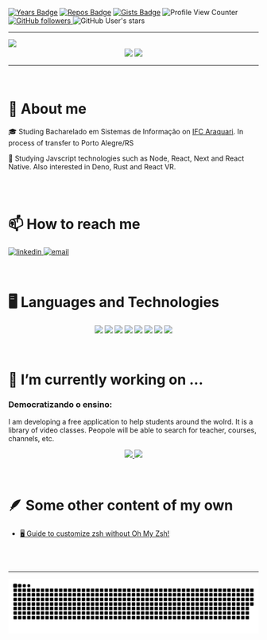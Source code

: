 [![Years Badge](https://badges.pufler.dev/years/hbenvenutti)](https://badges.pufler.dev)
[![Repos Badge](https://badges.pufler.dev/repos/hbenvenutti)](https://badges.pufler.dev)
[![Gists Badge](https://badges.pufler.dev/gists/hbenvenutti)](https://badges.pufler.dev)
![Profile View Counter](https://komarev.com/ghpvc/?username=hbenvenutti)
<a href="https://github.com/hbenvenutti?tab=followers">
 <img alt="GitHub followers" src="https://img.shields.io/github/followers/hbenvenutti?style=plastic"/>
</a>
<img alt="GitHub User's stars" src="https://img.shields.io/github/stars/hbenvenutti?style=plastic">

<hr>

<img src="https://i.imgur.com/Jxdyx95.jpg">

<div align="center">
 <img height="165em" src="https://github-readme-stats.vercel.app/api?username=hbenvenutti&show_icons=true&theme=onedark&count_private=true">
 <img height="165em" src="https://github-readme-stats.vercel.app/api/top-langs/?username=hbenvenutti&layout=compact&theme=onedark"> 
</div>

<hr>
<br/>

# 💬 About me
:mortar_board: Studing Bacharelado em Sistemas de Informação on [IFC Araquari](https://araquari.ifc.edu.br/).
In process of transfer to Porto Alegre/RS



:book: Studying Javscript technologies such as Node, React, Next and React Native. Also interested in Deno, Rust and React VR.

<br/>
<br/>

# 📫 How to reach me
<div>
 <a href="https://linkedin.com/in/huam-benvenutti">
  <img alt="linkedin" height="40" src="https://cdn.jsdelivr.net/gh/devicons/devicon/icons/linkedin/linkedin-original.svg" />
 </a>
 
 <a href="mailto:huambenvenutti@protonmail.com">
  <img alt="email" height="40" src="https://www.vectorlogo.zone/logos/protonmail/protonmail-ar21.svg" />
 </a>
</div>

<br/>
<br/>

# 🖥️ Languages and Technologies
<div align="center">
 <img height="60" src="https://cdn.jsdelivr.net/gh/devicons/devicon/icons/ubuntu/ubuntu-plain.svg" />
 <img height="60" src="https://cdn.jsdelivr.net/gh/devicons/devicon/icons/linux/linux-plain.svg" />
 <img height="60" src="https://cdn.jsdelivr.net/gh/devicons/devicon/icons/nodejs/nodejs-original-wordmark.svg" />
 <img height="60" src="https://cdn.jsdelivr.net/gh/devicons/devicon/icons/typescript/typescript-original.svg" />
 <img height="60" src="https://cdn.jsdelivr.net/gh/devicons/devicon/icons/react/react-original-wordmark.svg" />
 <img height="60" src="https://cdn.jsdelivr.net/gh/devicons/devicon/icons/postgresql/postgresql-plain-wordmark.svg" />
 <img height="60" src="https://cdn.jsdelivr.net/gh/devicons/devicon/icons/jest/jest-plain.svg" />
 <img height="60" src="https://cdn.jsdelivr.net/gh/devicons/devicon/icons/docker/docker-plain-wordmark.svg" />
</div>

<br/>
<br/>

# 🔭 I’m currently working on ...

### Democratizando o ensino:
I am developing a free application to help students around the wolrd. It is a library of video classes. Peopole will be able to search for teacher, courses, channels, etc.

<div align="center">
  <a href="https://github.com/SevenSeas-tech/demen">
   <img src="https://github-readme-stats.vercel.app/api/pin/?username=SevenSeas-tech&repo=demen&theme=onedark">
  </a>
 
   <a href="https://github.com/SevenSeas-tech/demen-backend">
    <img src="https://github-readme-stats.vercel.app/api/pin/?username=SevenSeas-tech&repo=demen-backend&theme=onedark">
   </a>
</div>

<br/>
<br/>

# :feather: Some other content of my own

* [🖥️ Guide to customize zsh without Oh My Zsh!](https://dev.to/hbenvenutti/using-zsh-without-omz-4gch)

<br/>
<br/>

<hr>

![Snake animation](https://github.com/hbenvenutti/hbenvenutti/blob/output/github-contribution-grid-snake.svg)



<!--
**hbenvenutti/hbenvenutti** is a ✨ _special_ ✨ repository because its `README.md` (this file) appears on your GitHub profile.


Here are some ideas to get you started:

- 🔭 I’m currently working on ...
- 🌱 I’m currently learning ...
- 👯 I’m looking to collaborate on ...
- 🤔 I’m looking for help with ...
- 💬 Ask me about ...
- 📫 How to reach me: ...
- 😄 Pronouns: ...
- ⚡ Fun fact: ...
-->
